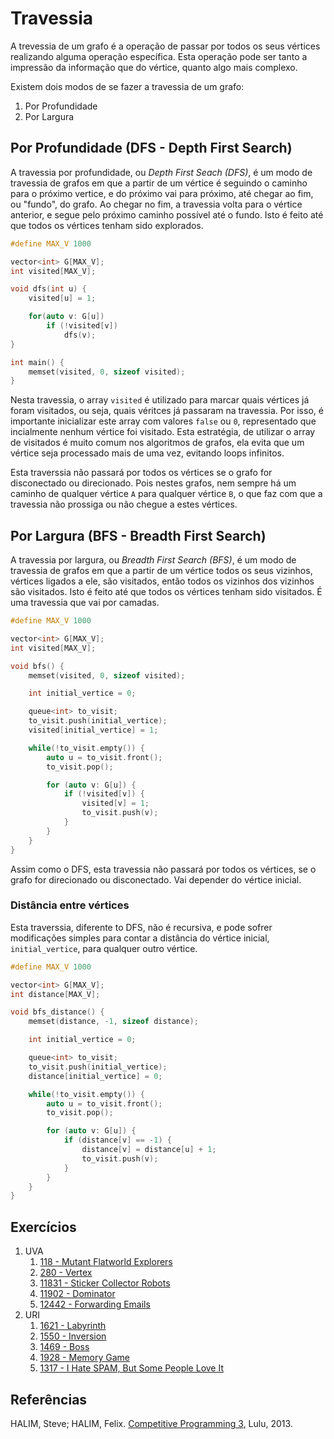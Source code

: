 Travessia
=========

A trevessia de um grafo é a operação de passar por todos os seus vértices realizando
alguma operação específica. Esta operação pode ser tanto a impressão da informação
que do vértice, quanto algo mais complexo.

Existem dois modos de se fazer a travessia de um grafo:

1. Por Profundidade
1. Por Largura

## Por Profundidade (DFS - Depth First Search)

A travessia por profundidade, ou _Depth First Seach (DFS)_, é um modo de travessia
de grafos em que a partir de um vértice é seguindo o caminho para o próximo vertice,
e do próximo vai para próximo, até chegar ao fim, ou "fundo", do grafo. Ao chegar no
fim, a travessia volta para o vértice anterior, e segue pelo próximo caminho possível
até o fundo. Isto é feito até que todos os vértices tenham sido explorados.

```cpp
#define MAX_V 1000

vector<int> G[MAX_V];
int visited[MAX_V];

void dfs(int u) {
    visited[u] = 1;

    for(auto v: G[u])
        if (!visited[v])
            dfs(v);
}

int main() {
    memset(visited, 0, sizeof visited);
}
```

Nesta travessia, o array `visited` é utilizado para marcar quais vértices já foram
visitados, ou seja, quais véritces já passaram na travessia. Por isso, é importante
inicializar este array com valores `false` ou `0`, representado que incialmente
nenhum vértice foi visitado. Esta estratégia, de utilizar o array de visitados
é muito comum nos algoritmos de grafos, ela evita que um vértice seja processado
mais de uma vez, evitando loops infinitos.

Esta traverssia não passará por todos os vértices se o grafo for disconectado ou
direcionado. Pois nestes grafos, nem sempre há um caminho de qualquer vértice `A`
para qualquer vértice `B`, o que faz com que a travessia não prossiga ou não chegue
a estes vértices.

## Por Largura (BFS - Breadth First Search)

A travessia por largura, ou _Breadth First Search (BFS)_, é um modo de travessia
de grafos em que a partir de um vértice todos os seus vizinhos, vértices ligados
a ele, são visitados, então todos os vizinhos dos vizinhos são visitados. Isto
é feito até que todos os vértices tenham sido visitados. É uma travessia que
vai por camadas.

```cpp
#define MAX_V 1000

vector<int> G[MAX_V];
int visited[MAX_V];

void bfs() {
    memset(visited, 0, sizeof visited);

    int initial_vertice = 0;

    queue<int> to_visit;
    to_visit.push(initial_vertice);
    visited[initial_vertice] = 1;

    while(!to_visit.empty()) {
        auto u = to_visit.front();
        to_visit.pop();

        for (auto v: G[u]) {
            if (!visited[v]) {
                visited[v] = 1;
                to_visit.push(v);
            }
        }
    }
}
```

Assim como o DFS, esta travessia não passará por todos os vértices, se o grafo for
direcionado ou disconectado. Vai depender do vértice inicial.

### Distância entre vértices

Esta traverssia, diferente to DFS, não é recursiva, e pode sofrer modificações
simples para contar a distância do vértice inicial, `initial_vertice`, para qualquer
outro vértice.

```cpp
#define MAX_V 1000

vector<int> G[MAX_V];
int distance[MAX_V];

void bfs_distance() {
    memset(distance, -1, sizeof distance);

    int initial_vertice = 0;

    queue<int> to_visit;
    to_visit.push(initial_vertice);
    distance[initial_vertice] = 0;

    while(!to_visit.empty()) {
        auto u = to_visit.front();
        to_visit.pop();

        for (auto v: G[u]) {
            if (distance[v] == -1) {
                distance[v] = distance[u] + 1;
                to_visit.push(v);
            }
        }
    }
}
```

## Exercícios

1. UVA
    1. [118 - Mutant Flatworld Explorers](https://uva.onlinejudge.org/external/1/118.pdf)
    1. [280 - Vertex](https://uva.onlinejudge.org/external/2/280.pdf)
    1. [11831 -  Sticker Collector Robots](https://uva.onlinejudge.org/external/118/11831.pdf)
    1. [11902 - Dominator](https://uva.onlinejudge.org/external/119/11902.pdf)
    1. [12442 - Forwarding Emails](https://uva.onlinejudge.org/external/124/12442.pdf)
1. URI
    1. [1621 - Labyrinth](https://www.urionlinejudge.com.br/judge/problems/view/1621)
    1. [1550 - Inversion](https://www.urionlinejudge.com.br/judge/problems/view/1550)
    1. [1469 - Boss](https://www.urionlinejudge.com.br/judge/problems/view/1469)
    1. [1928 - Memory Game](https://www.urionlinejudge.com.br/judge/problems/view/1928)
    1. [1317 - I Hate SPAM, But Some People Love It](https://www.urionlinejudge.com.br/judge/problems/view/1317)

## Referências

HALIM, Steve; HALIM, Felix. [Competitive Programming 3](http://cpbook.net/), Lulu, 2013.

